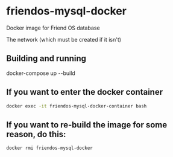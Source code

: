# friendos-mysql-docker
Docker image for Friend OS database

The network (which must be created if it isn't)

## Building and running

docker-compose up --build

## If you want to enter the docker container

```bash
docker exec -it friendos-mysql-docker-container bash
```

## If you want to re-build the image for some reason, do this:

```bash
docker rmi friendos-mysql-docker
```

